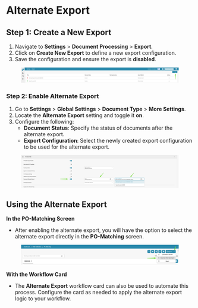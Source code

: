 # Alternate Export

## **Step 1: Create a New Export**

1. Navigate to **Settings** > **Document Processing** > **Export**.
2. Click on **Create New Export** to define a new export configuration.
3. Save the configuration and ensure the export is **disabled**.

<figure><img src="../../.gitbook/assets/image (368).png" alt=""><figcaption></figcaption></figure>

### **Step 2: Enable Alternate Export**

1. Go to **Settings** > **Global Settings** > **Document Type** > **More Settings**.
2. Locate the **Alternate Export** setting and toggle it **on**.
3. Configure the following:
   * **Document Status**: Specify the status of documents after the alternate export.
   * **Export Configuration**: Select the newly created export configuration to be used for the alternate export.

<figure><img src="../../.gitbook/assets/image (369).png" alt=""><figcaption></figcaption></figure>

## Using the Alternate Export

**In the PO-Matching Screen**

* After enabling the alternate export, you will have the option to select the alternate export directly in the **PO-Matching** screen.

<figure><img src="../../.gitbook/assets/image (370).png" alt=""><figcaption></figcaption></figure>

**With the Workflow Card**

* The **Alternate Export** workflow card can also be used to automate this process. Configure the card as needed to apply the alternate export logic to your workflow.
